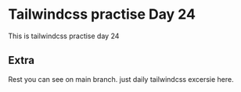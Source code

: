 # Tailwindcss practise Day 24

This is tailwindcss practise day 24

## Extra

Rest you can see on main branch. just daily tailwindcss excersie here.

